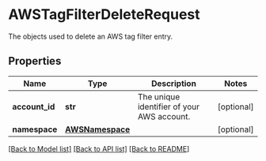 # AWSTagFilterDeleteRequest

The objects used to delete an AWS tag filter entry.

## Properties

| Name           | Type                                | Description                                | Notes      |
| -------------- | ----------------------------------- | ------------------------------------------ | ---------- |
| **account_id** | **str**                             | The unique identifier of your AWS account. | [optional] |
| **namespace**  | [**AWSNamespace**](AWSNamespace.md) |                                            | [optional] |

[[Back to Model list]](README.md#documentation-for-models) [[Back to API list]](README.md#documentation-for-api-endpoints) [[Back to README]](README.md)

